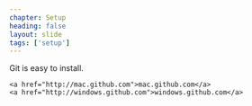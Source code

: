 ```yaml
---
chapter: Setup
heading: false
layout: slide
tags: ['setup']
---
```


<div class="sticky">
	<span><i class="icon-cloud-download"> </i></span>
	Git is easy to install.

	<a href="http://mac.github.com">mac.github.com</a>
	<a href="http://windows.github.com">windows.github.com</a>
</div>
